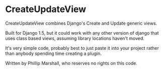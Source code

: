 CreateUpdateView
================

CreateUpdateView combines Django's Create and Update generic views.

Built for Django 1.5, but it could work with any other version of django
that uses class based views, assuming library locations haven't moved.

It's very simple code, probably best to just paste it into your project
rather than anybody spending time creating a plugin.

Written by Phillip Marshall, who reserves no rights on this code.

